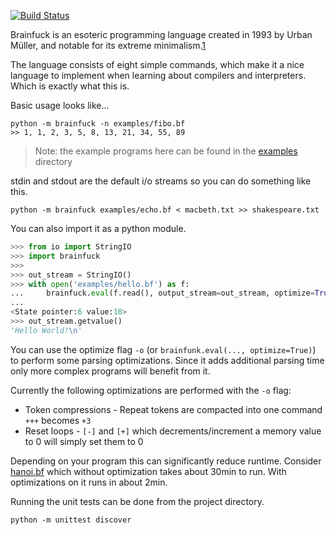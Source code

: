 [![Build Status](https://travis-ci.org/rsiemens/brainfuck.svg?branch=master)](https://travis-ci.org/rsiemens/brainfuck)

Brainfuck is an esoteric programming language created in 1993 by Urban Müller,
and notable for its extreme minimalism.[1]

The language consists of eight simple commands, which make it a nice language to
implement when learning about compilers and interpreters. Which is exactly what
this is.

Basic usage looks like...
```
python -m brainfuck -n examples/fibo.bf
>> 1, 1, 2, 3, 5, 8, 13, 21, 34, 55, 89
```
> Note: the example programs here can be found in the [examples](examples/) directory

stdin and stdout are the default i/o streams so you can do something like this.
```
python -m brainfuck examples/echo.bf < macbeth.txt >> shakespeare.txt
```

You can also import it as a python module.
```python
>>> from io import StringIO
>>> import brainfuck
>>>
>>> out_stream = StringIO()
>>> with open('examples/hello.bf') as f:
...     brainfuck.eval(f.read(), output_stream=out_stream, optimize=True)
...
<State pointer:6 value:10>
>>> out_stream.getvalue()
'Hello World!\n'
```

You can use the optimize flag `-o` (or `brainfunk.eval(..., optimize=True)`) to
perform some parsing optimizations. Since it adds additional parsing time only
more complex programs will benefit from it.

Currently the following optimizations are performed with the `-o` flag:
- Token compressions - Repeat tokens are compacted into one command `+++` becomes `+3`
- Reset loops - `[-]` and `[+]` which decrements/increment a memory value to 0
will simply set them to 0

Depending on your program this can significantly reduce runtime. Consider
[hanoi.bf](examples/hanoi.bf) which without optimization takes about 30min to run.
With optimizations on it runs in about 2min.

Running the unit tests can be done from the project directory.
```
python -m unittest discover
```
[1]: https://en.wikipedia.org/wiki/Brainfuck
